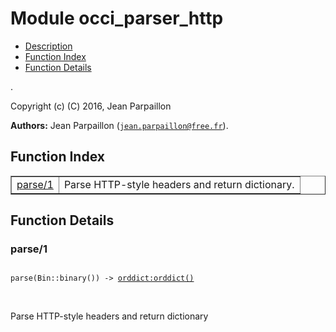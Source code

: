 

# Module occi_parser_http #
* [Description](#description)
* [Function Index](#index)
* [Function Details](#functions)

.

Copyright (c) (C) 2016, Jean Parpaillon

__Authors:__ Jean Parpaillon ([`jean.parpaillon@free.fr`](mailto:jean.parpaillon@free.fr)).

<a name="index"></a>

## Function Index ##


<table width="100%" border="1" cellspacing="0" cellpadding="2" summary="function index"><tr><td valign="top"><a href="#parse-1">parse/1</a></td><td>Parse HTTP-style headers and return dictionary.</td></tr></table>


<a name="functions"></a>

## Function Details ##

<a name="parse-1"></a>

### parse/1 ###

<pre><code>
parse(Bin::binary()) -&gt; <a href="orddict.md#type-orddict">orddict:orddict()</a>
</code></pre>
<br />

Parse HTTP-style headers and return dictionary

